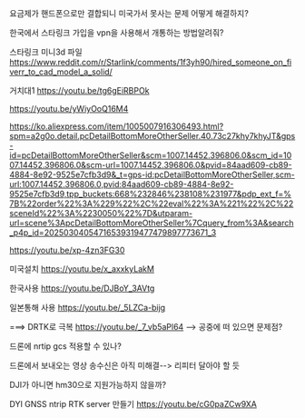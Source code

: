
요금제가 핸드폰으로만 결합되니
미국가서 못사는 문제 어떻게 해결하지?

한국에서 스타링크 가입을 vpn을 사용해서 개통하는 방법알려줘?






스타링크 미니3d 파일
https://www.reddit.com/r/Starlink/comments/1f3yh90/hired_someone_on_fiverr_to_cad_model_a_solid/

거치대1
https://youtu.be/tg6gEiRBPOk

https://youtu.be/yWiyOoQ16M4








https://ko.aliexpress.com/item/1005007916306493.html?spm=a2g0o.detail.pcDetailBottomMoreOtherSeller.40.73c27khy7khyJT&gps-id=pcDetailBottomMoreOtherSeller&scm=1007.14452.396806.0&scm_id=1007.14452.396806.0&scm-url=1007.14452.396806.0&pvid=84aad609-cb89-4884-8e92-9525e7cfb3d9&_t=gps-id:pcDetailBottomMoreOtherSeller,scm-url:1007.14452.396806.0,pvid:84aad609-cb89-4884-8e92-9525e7cfb3d9,tpp_buckets:668%232846%238108%231977&pdp_ext_f=%7B%22order%22%3A%229%22%2C%22eval%22%3A%221%22%2C%22sceneId%22%3A%2230050%22%7D&utparam-url=scene%3ApcDetailBottomMoreOtherSeller%7Cquery_from%3A&search_p4p_id=20250304054716539319477479897773671_3




https://youtu.be/xp-4zn3FG30

미국설치
https://youtu.be/x_axxkyLakM

한국사용
https://youtu.be/DJBoY_3AVtg

일본통해 사용
https://youtu.be/_5LZCa-bijg


===> DRTK로 극복
https://youtu.be/_7_vb5aPl64
--> 공중에 떠 있으면 문제점?

드론에 nrtip gcs 적용할 수 있나?



드론에서 보내오는 영상 송수신은 아직 미해결--> 리피터 달아야 할 듯


DJI가 아니면 hm30으로 지원가능하지 않을까?




DYI GNSS ntrip RTK server 만들기
https://youtu.be/cG0paZCw9XA



